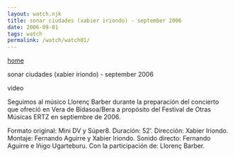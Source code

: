 ```yaml
---
layout: watch.njk
title: sonar ciudades (xabier iriondo) - september 2006
date: 2006-09-01
tags: watch
permalink: /watch/watch01/
---
```


<p><a href="/" class="home-link">home</a></p>

sonar ciudades (xabier iriondo) - september 2006

video

Seguimos al músico Llorenç Barber durante la preparación del concierto que ofreció en Vera de Bidasoa/Bera a propósito del Festival de Otras Músicas ERTZ en septiembre de 2006.

Formato original: Mini DV y Súper8.
Duración: 52’.
Dirección: Xabier Iriondo.
Montaje: Fernando Aguirre y Xabier Iriondo.
Sonido directo: Fernando Aguirre e Iñigo Ugarteburu.
Con la participación de: Llorenç Barber.